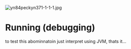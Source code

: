 ![yn84peckyn371-1-1-1.jpg](https://github.com/user-attachments/assets/ebcf4b07-7aaf-459e-878f-8f2ab968b33c)


# Running (debugging)
to test this abominnatoin just interpret using JVM, thats it...

